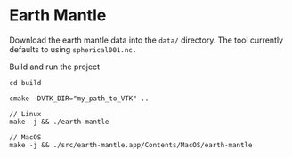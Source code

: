 # Earth Mantle

Download the earth mantle data into the `data/` directory. The tool currently defaults to using `spherical001.nc.`

Build and run the project
```shell
cd build

cmake -DVTK_DIR="my_path_to_VTK" ..

// Linux
make -j && ./earth-mantle

// MacOS
make -j && ./src/earth-mantle.app/Contents/MacOS/earth-mantle
```